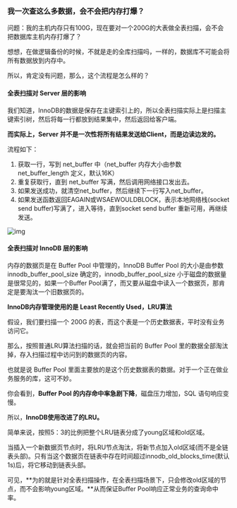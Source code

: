 ### 我一次查这么多数据，会不会把内存打爆？

问题：我的主机内存只有100G，现在要对一个200G的大表做全表扫描，会不会把数据库主机内存打爆了？

想想，在做逻辑备份的时候，不就是走的全库扫描吗，一样的，数据库不可能会将所有数据放到内存中。



所以，肯定没有问题，那么，这个流程是怎么样的？

#### 全表扫描对 Server 层的影响

我们知道，InnoDB的数据是保存在主键索引上的，所以全表扫描实际上是扫描主键索引树，然后将每一行都放到结果集中，然后返回给客户端。

**而实际上，Server 并不是一次性将所有结果发送给Client，而是边读边发的。**

流程如下：

1. 获取一行，写到 net_buffer 中（net_buffer 内存大小由参数 net_buffer_length  定义，默认16K）
2. 重复获取行，直到 net_buffer 写满，然后调用网络接口发出去。
3. 如果发送成功，就清空net_buffer，然后继续下一行写入net_buffer。
4. 如果发送函数返回EAGAIN或WSAEWOULDBLOCK，表示本地网络栈(socket send buffer)写满了，进入等待，直到socket send buffer 重新可用，再继续发送。

![img](https://static001.geekbang.org/resource/image/a0/bd/a027c300d7dde8cea4fad8f34b670ebd.jpg)



#### 全表扫描对 InnoDB 层的影响

内存的数据页是在 Buffer Pool 中管理的，InnoDB Buffer Pool 的大小是由参数 innodb_buffer_pool_size 确定的，innodb_buffer_pool_size 小于磁盘的数据量是很常见的，如果一个Buffer Pool满了，而又要从磁盘中读入一个数据页，那肯定是要淘汰一个旧数据页的。

**InnoDB内存管理使用的是 Least Recently Used，LRU算法**

假设，我们要扫描一个 200G 的表，而这个表是一个历史数据表，平时没有业务访问它。

那么，按照普通LRU算法扫描的话，就会把当前的 Buffer Pool 里的数据全部淘汰掉，存入扫描过程中访问到的数据页的内容。

也就是说 Buffer Pool 里面主要放的是这个历史数据表的数据。对于一个正在做业务服务的库，这可不妙。

你会看到，**Buffer Pool 的内存命中率急剧下降**，磁盘压力增加，SQL 语句响应变慢。

所以，**InnoDB使用改进了的LRU。**

简单来说，按照5：3的比例把整个LRU链表分成了young区域和old区域。

当插入一个新数据页节点时，将LRU节点淘汰，将新节点加入old区域(而不是全链表头部)。只有当这个数据页在链表中存在时间超过innodb_old_blocks_time(默认1s)后，将它移动到链表头部。

可见，**为的就是针对全表扫描操作，在全表扫描场景下，只会修改old区域的节点，而不会影响young区域。**从而保证Buffer Pool响应正常业务的查询命中率。

